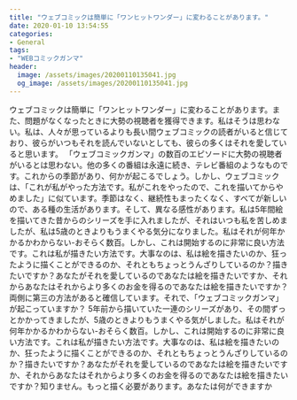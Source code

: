 ```yaml
---
title: "ウェブコミックは簡単に「ワンヒットワンダー」に変わることがあります。"
date: 2020-01-10 13:54:55
categories:
- General
tags:
- "WEBコミックガンマ"
header:
  image: /assets/images/20200110135041.jpg
  og_image: /assets/images/20200110135041.jpg
---
```


ウェブコミックは簡単に「ワンヒットワンダー」に変わることがあります。また、問題がなくなったときに大勢の視聴者を獲得できます。私はそうは思わない。私は、人々が思っているよりも長い間ウェブコミックの読者がいると信じており、彼らがいつもそれを読んでいないとしても、彼らの多くはそれを愛していると思います。 「ウェブコミックガンマ」の数百のエピソードに大勢の視聴者がいるとは思わない。他の多くの番組は永遠に続き、テレビ番組のようなものです。これからの季節があり、何かが起こるでしょう。しかし、ウェブコミックは、「これが私がやった方法です。私がこれをやったので、これを描いてからやめました」に似ています。季節はなく、継続性もまったくなく、すべてが新しいので、ある種の生活があります。そして、異なる感性があります。私は5年間絵を描いてきた昔からのシリーズを手に入れましたが、それはいつも私を苦しめましたが、私は5歳のときよりもうまくやる気分になりました。私はそれが何年かかるかわからない-おそらく数百。しかし、これは開始するのに非常に良い方法です。これは私が描きたい方法です。大事なのは、私は絵を描きたいのか、狂ったように描くことができるのか、それともちょっとうんざりしているのか？描きたいですか？あなたがそれを愛しているのであなたは絵を描きたいですか、それからあなたはそれからより多くのお金を得るのであなたは絵を描きたいですか？両側に第三の方法があると確信しています。それで、「ウェブコミックガンマ」が起こっていますか？ 5年前から描いていた一連のシリーズがあり、その間ずっとかかってきましたが、5歳のときよりもうまくやる気がしました。私はそれが何年かかるかわからない-おそらく数百。しかし、これは開始するのに非常に良い方法です。これは私が描きたい方法です。大事なのは、私は絵を描きたいのか、狂ったように描くことができるのか、それともちょっとうんざりしているのか？描きたいですか？あなたがそれを愛しているのであなたは絵を描きたいですか、それからあなたはそれからより多くのお金を得るのであなたは絵を描きたいですか？知りません。もっと描く必要があります。あなたは何ができますか
